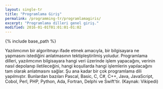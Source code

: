 ```yaml
---
layout: single-tr
title: "Programlama Giriş"
permalink: /programming-tr/programlamagiris/
excerpt: "Programlama dilleri genel giriş."
modified: 2016-01-01T01:01:01-01:02
---
```


{% include base_path %}

Yazılımcının bir algoritmayı ifade etmek amacıyla, bir bilgisayara ne yapmasını istediğini anlatmasının tektipleştirilmiş yoludur. Programlama dilleri, yazılımcının bilgisayara hangi veri üzerinde işlem yapacağını, verinin nasıl depolanıp iletileceğini, hangi koşullarda hangi işlemlerin yapılacağını tam olarak anlatmasını sağlar. Şu ana kadar bir çok programlama dili yapılmıştır. Bunlardan bazıları Pascal, Basic, C, C#, C++, Java, JavaScript, Cobol, Perl, PHP, Python, Ada, Fortran, Delphi ve Swift'tir. (Kaynak: Vikipedi)